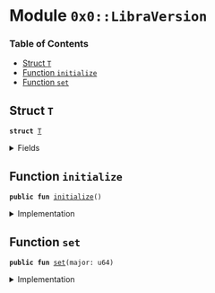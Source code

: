 
<a name="0x0_LibraVersion"></a>

# Module `0x0::LibraVersion`

### Table of Contents

-  [Struct `T`](#0x0_LibraVersion_T)
-  [Function `initialize`](#0x0_LibraVersion_initialize)
-  [Function `set`](#0x0_LibraVersion_set)



<a name="0x0_LibraVersion_T"></a>

## Struct `T`



<pre><code><b>struct</b> <a href="#0x0_LibraVersion_T">T</a>
</code></pre>



<details>
<summary>Fields</summary>


<dl>
<dt>

<code>major: u64</code>
</dt>
<dd>

</dd>
</dl>


</details>

<a name="0x0_LibraVersion_initialize"></a>

## Function `initialize`



<pre><code><b>public</b> <b>fun</b> <a href="#0x0_LibraVersion_initialize">initialize</a>()
</code></pre>



<details>
<summary>Implementation</summary>


<pre><code><b>public</b> <b>fun</b> <a href="#0x0_LibraVersion_initialize">initialize</a>() {
    Transaction::assert(Transaction::sender() == <a href="libra_configs.md#0x0_LibraConfig_default_config_address">LibraConfig::default_config_address</a>(), 1);

    <a href="libra_configs.md#0x0_LibraConfig_publish_new_config">LibraConfig::publish_new_config</a>&lt;<a href="#0x0_LibraVersion_T">Self::T</a>&gt;(
        <a href="#0x0_LibraVersion_T">T</a> { major: 1 },
    );
}
</code></pre>



</details>

<a name="0x0_LibraVersion_set"></a>

## Function `set`



<pre><code><b>public</b> <b>fun</b> <a href="#0x0_LibraVersion_set">set</a>(major: u64)
</code></pre>



<details>
<summary>Implementation</summary>


<pre><code><b>public</b> <b>fun</b> <a href="#0x0_LibraVersion_set">set</a>(major: u64) {
    <b>let</b> old_config = <a href="libra_configs.md#0x0_LibraConfig_get">LibraConfig::get</a>&lt;<a href="#0x0_LibraVersion_T">Self::T</a>&gt;();

    Transaction::assert(
        old_config.major &lt; major,
        25
    );

    <a href="libra_configs.md#0x0_LibraConfig_set">LibraConfig::set</a>&lt;<a href="#0x0_LibraVersion_T">Self::T</a>&gt;(
        <a href="#0x0_LibraVersion_T">T</a> { major }
    );
}
</code></pre>



</details>
